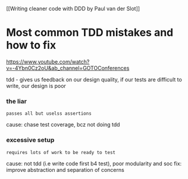 [[Writing cleaner code with DDD by Paul van der Slot]]

# Most common TDD mistakes and how to fix
https://www.youtube.com/watch?v=-4Ybn0Cz2oU&ab_channel=GOTOConferences

tdd - gives us feedback on our design quality, if our tests are difficult to write, our design is poor

### the liar
	passes all but uselss assertions
cause: chase test coverage, bcz not doing tdd

### excessive setup
	requires lots of work to be ready to test
cause: not tdd (i.e write code first b4 test), poor modularity and soc
fix: improve abstraction and separation of concerns